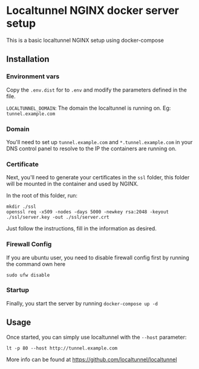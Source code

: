 # Localtunnel NGINX docker server setup

This is a basic localtunnel NGINX setup using docker-compose

## Installation

### Environment vars
Copy the `.env.dist` for to `.env` and modify the parameters defined in the file.

`LOCALTUNNEL_DOMAIN`: The domain the localtunnel is running on. Eg: `tunnel.example.com`

### Domain
You'll need to set up `tunnel.example.com` and `*.tunnel.example.com` in your DNS control panel to resolve to the IP the containers are running on.

### Certificate
Next, you'll need to generate your certificates in the `ssl` folder, this folder will be mounted in the container and used by NGINX.

In the root of this folder, run:
```shell
mkdir ./ssl
openssl req -x509 -nodes -days 5000 -newkey rsa:2048 -keyout ./ssl/server.key -out ./ssl/server.crt
```
Just follow the instructions, fill in the information as desired.

### Firewall Config

If you are ubuntu user, you need to disable firewall config first by running the command own here
```shell
sudo ufw disable
```

### Startup

Finally, you start the server by running `docker-compose up -d`

## Usage

Once started, you can simply use localtunnel with the `--host` parameter:
```
lt -p 80 --host http://tunnel.example.com
``` 

More info can be found at https://github.com/localtunnel/localtunnel

